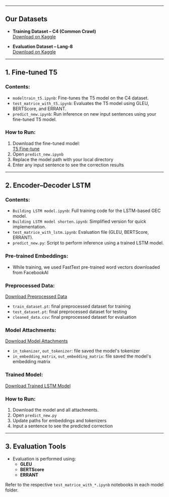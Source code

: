 
---

## Our Datasets

- **Training Dataset – C4 (Common Crawl)**  
  [Download on Kaggle](https://www.kaggle.com/datasets/dariocioni/c4200m)

- **Evaluation Dataset – Lang-8**  
  [Download on Kaggle](https://www.kaggle.com/datasets/studentramya/lang-8)

---

## 1. Fine-tuned T5

### Contents:
- `modeltrain_t5.ipynb`: Fine-tunes the T5 model on the C4 dataset.
- `test_matrice_with_t5.ipynb`: Evaluates the T5 model using GLEU, BERTScore, and ERRANT.
- `predict_new.ipynb`: Run inference on new input sentences using your fine-tuned T5 model.

### How to Run:
1. Download the fine-tuned model:  
   [T5 Fine-tune](https://drive.google.com/drive/folders/16ojRM38ZUNO40iIKytgATGPuk8aJDhBe?usp=sharing)
2. Open `predict_new.ipynb`
3. Replace the model path with your local directory
4. Enter any input sentence to see the correction results

---

## 2. Encoder–Decoder LSTM

### Contents:
- `Building LSTM model.ipynb`: Full training code for the LSTM-based GEC model.
- `Building LSTM model shorten.ipynb`: Simplified version for quick implementation.
- `test_matrice_with_lstm.ipynb`: Evaluation file (GLEU, BERTScore, ERRANT).
- `predict_new.py`: Script to perform inference using a trained LSTM model.

### Pre-trained Embeddings:
- While training, we used FastText pre-trained word vectors downloaded from FacebookAI

### Preprocessed Data:
[Download Preprocessed Data](https://drive.google.com/drive/folders/1EFWKW6SiPnbPmsjHoHP4qpdQcDe6kJll?usp=sharing)
- `train_dataset.pt`: final preprocessed dataset for training
- `test_dataset.pt`: final preprocessed dataset for testing
- `cleaned_data.csv`: final preprocessed dataset for evaluation

### Model Attachments:
[Download Model Attachments](https://drive.google.com/drive/folders/16G99qkbqIItvv0RmBNfcjlb-mQ73G-mF?usp=sharing)
- `in_tokenizer`, `out_tokenizer`: file saved the model's tokenizer
- `in_embedding_matrix`, `out_embedding_matrix`: file saved the model's embedding matrix

### Trained Model:
[Download Trained LSTM Model](https://drive.google.com/file/d/1x93g91Aq8vY3_TcQN_LRBK5AW8AU9qSf/view?usp=sharing)

### How to Run:
1. Download the model and all attachments.
2. Open `predict_new.py`
3. Update paths for embeddings and tokenizers
4. Input a sentence to see the predicted correction

---

## 3. Evaluation Tools

- Evaluation is performed using:
  - **GLEU**
  - **BERTScore**
  - **ERRANT**

Refer to the respective `test_matrice_with_*.ipynb` notebooks in each model folder.

